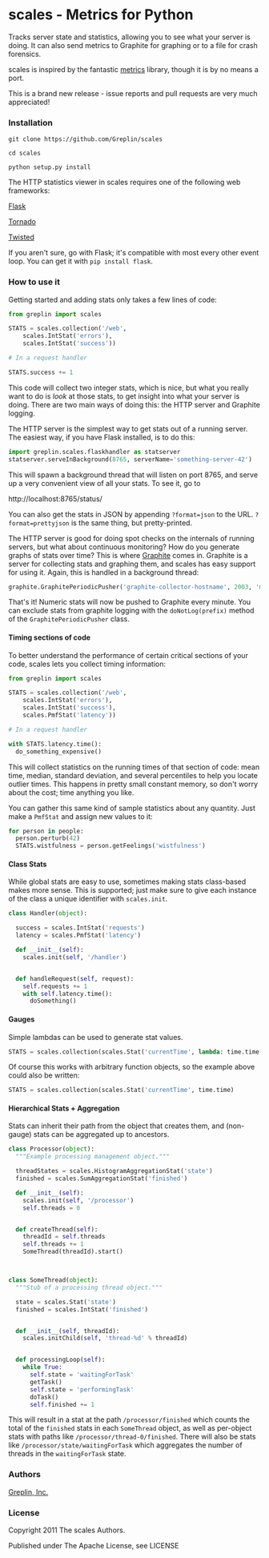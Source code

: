 scales - Metrics for Python
===========================

Tracks server state and statistics, allowing you to see what your server is
doing. It can also send metrics to Graphite for graphing or to a file for crash forensics.

scales is inspired by the fantastic [metrics](https://github.com/codahale/metrics) library, though it is by
no means a port.

This is a brand new release - issue reports and pull requests are very much appreciated!



### Installation

    git clone https://github.com/Greplin/scales

    cd scales

    python setup.py install

The HTTP statistics viewer in scales requires one of the following web frameworks:

[Flask](http://flask.pocoo.org/)

[Tornado](http://www.tornadoweb.org/)

[Twisted](http://twistedmatrix.com/trac/)

If you aren't sure, go with Flask; it's compatible with most every other event
loop. You can get it with `pip install flask`.


### How to use it

Getting started and adding stats only takes a few lines of code:

```python
from greplin import scales

STATS = scales.collection('/web',
    scales.IntStat('errors'),
    scales.IntStat('success'))

# In a request handler

STATS.success += 1
```

This code will collect two integer stats, which is nice, but what you really
want to do is *look* at those stats, to get insight into what your server is
doing. There are two main ways of doing this: the HTTP server and Graphite
logging.

The HTTP server is the simplest way to get stats out of a running server. The
easiest way, if you have Flask installed, is to do this:

```python
import greplin.scales.flaskhandler as statserver
statserver.serveInBackground(8765, serverName='something-server-42')
```

This will spawn a background thread that will listen on port 8765, and serve up
a very convenient view of all your stats. To see it, go to

http://localhost:8765/status/

You can also get the stats in JSON by appending `?format=json` to the
URL. `?format=prettyjson` is the same thing, but pretty-printed.

The HTTP server is good for doing spot checks on the internals of running
servers, but what about continuous monitoring? How do you generate graphs of
stats over time? This is where [Graphite](http://graphite.wikidot.com/) comes
in. Graphite is a server for collecting stats and graphing them, and scales has
easy support for using it. Again, this is handled in a background thread:

```python
graphite.GraphitePeriodicPusher('graphite-collector-hostname', 2003, 'my.server.prefix.').start()
```

That's it!  Numeric stats will now be pushed to Graphite every minute. You can
exclude stats from graphite logging with the `doNotLog(prefix)` method of the
`GraphitePeriodicPusher` class.

#### Timing sections of code

To better understand the performance of certain critical sections of your code,
scales lets you collect timing information:

```python
from greplin import scales

STATS = scales.collection('/web',
    scales.IntStat('errors'),
    scales.IntStat('success'),
    scales.PmfStat('latency'))

# In a request handler

with STATS.latency.time():
  do_something_expensive()
```

This will collect statistics on the running times of that section of code: mean
time, median, standard deviation, and several percentiles to help you locate
outlier times. This happens in pretty small constant memory, so don't worry
about the cost; time anything you like.

You can gather this same kind of sample statistics about any quantity. Just make
a `PmfStat` and assign new values to it:

```python
for person in people:
  person.perturb(42)
  STATS.wistfulness = person.getFeelings('wistfulness')
```


#### Class Stats

While global stats are easy to use, sometimes making stats class-based makes
more sense. This is supported; just make sure to give each instance of the class
a unique identifier with `scales.init`.

```python
class Handler(object):

  success = scales.IntStat('requests')
  latency = scales.PmfStat('latency')

  def __init__(self):
    scales.init(self, '/handler')


  def handleRequest(self, request):
    self.requests += 1
    with self.latency.time():
      doSomething()
```


#### Gauges

Simple lambdas can be used to generate stat values.

```python
STATS = scales.collection(scales.Stat('currentTime', lambda: time.time())
```

Of course this works with arbitrary function objects, so the example above could
also be written:

```python
STATS = scales.collection(scales.Stat('currentTime', time.time)
```


#### Hierarchical Stats + Aggregation

Stats can inherit their path from the object that creates them, and (non-gauge) stats can be aggregated up to ancestors.

```python
class Processor(object):
  """Example processing management object."""

  threadStates = scales.HistogramAggregationStat('state')
  finished = scales.SumAggregationStat('finished')

  def __init__(self):
    scales.init(self, '/processor')
    self.threads = 0


  def createThread(self):
    threadId = self.threads
    self.threads += 1
    SomeThread(threadId).start()



class SomeThread(object):
  """Stub of a processing thread object."""

  state = scales.Stat('state')
  finished = scales.IntStat('finished')


  def __init__(self, threadId):
    scales.initChild(self, 'thread-%d' % threadId)


  def processingLoop(self):
    while True:
      self.state = 'waitingForTask'
      getTask()
      self.state = 'performingTask'
      doTask()
      self.finished += 1

```

This will result in a stat at the path `/processor/finished` which counts the
total of the `finished` stats in each `SomeThread` object, as well as per-object
stats with paths like `/processor/thread-0/finished`. There will also be stats
like `/processor/state/waitingForTask` which aggregates the number of threads in
the `waitingForTask` state.


### Authors

[Greplin, Inc.](http://www.greplin.com)



### License

Copyright 2011 The scales Authors.

Published under The Apache License, see LICENSE
